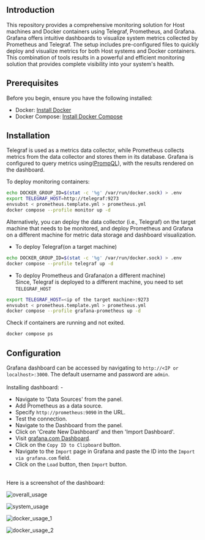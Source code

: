 ## Introduction
This repository provides a comprehensive monitoring solution for Host machines and Docker containers using Telegraf, Prometheus, and Grafana. Grafana offers intuitive dashboards to visualize system metrics collected by Prometheus and Telegraf. The setup includes pre-configured files to quickly deploy and visualize metrics for both Host systems and Docker containers. This combination of tools results in a powerful and efficient monitoring solution that provides complete visibility into your system's health.

## Prerequisites
Before you begin, ensure you have the following installed:
- Docker: [Install Docker](https://docs.docker.com/engine/install)
- Docker Compose: [Install Docker Compose](https://docs.docker.com/compose/install)

## Installation
Telegraf is used as a metrics data collector, while Prometheus collects metrics from the data collector and stores them in its database. Grafana is configured to query metrics using([PrompQL](https://prometheus.io/docs/prometheus/latest/querying/basics)), with the results rendered on the dashboard.

To deploy monitoring containers:
```bash
echo DOCKER_GROUP_ID=$(stat -c '%g' /var/run/docker.sock) > .env
export TELEGRAF_HOST=http://telegraf:9273
envsubst < prometheus.template.yml > prometheus.yml
docker compose --profile monitor up -d
```
Alternatively, you can deploy the data collector (i.e., Telegraf) on the target machine that needs to be monitored, and deploy Prometheus and Grafana on a different machine for metric data storage and dashboard visualization.
- To deploy Telegraf(on a target machine)<br>
```bash
echo DOCKER_GROUP_ID=$(stat -c '%g' /var/run/docker.sock) > .env
docker compose --profile telegraf up -d
```
- To deploy Prometheus and Grafana(on a different machine)<br>
Since, Telegraf is deployed to a different machine, you need to set `TELEGRAF_HOST`<br>
```bash
export TELEGRAF_HOST=<ip of the target machine>:9273
envsubst < prometheus.template.yml > prometheus.yml
docker compose --profile grafana-prometheus up -d
```
Check if containers are running and not exited.
```bash
docker compose ps
```
## Configuration
Grafana dashboard can be accessed by navigating to `http://<IP or localhost>:3000`. The default username and password are `admin`.<br><br>
Installing dashboard: -
- Navigate to 'Data Sources' from the panel.
- Add Prometheus as a data source.
- Specify `http://prometheus:9090` in the URL.
- Test the connection.
- Navigate to the Dashboard from the panel.
- Click on 'Create New Dashboard' and then 'Import Dashboard'.
- Visit [grafana.com Dashboard](https://grafana.com/grafana/dashboards/21705-host-system-and-docker-container-metrics-dashboard/).
- Click on the `Copy ID to Clipboard` button.
- Navigate to the `Import` page in Grafana and paste the ID into the `Import via grafana.com` field.
- Click on the `Load` button, then `Import` button.

<br>
Here is a screenshot of the dashboard:<br>

![overall_usage](https://github.com/user-attachments/assets/0b2be83a-4c43-47ba-8366-97f8b04a3604)

![system_usage](https://github.com/user-attachments/assets/3c6be5c2-c5b0-4bd5-8180-912391162946)

![docker_usage_1](https://github.com/user-attachments/assets/656a3c29-c44d-40a0-a280-0253325d80b5)

![docker_usage_2](https://github.com/user-attachments/assets/05bc3e81-f5b8-4a82-898c-7b2726e5e5e9)
